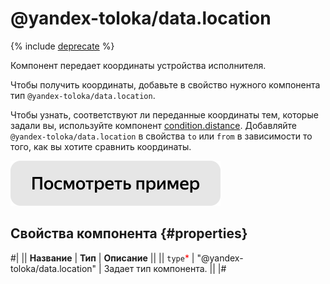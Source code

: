 # @yandex-toloka/data.location

{% include [deprecate](../../_includes/deprecate.md) %}

Компонент передает координаты устройства исполнителя.

Чтобы получить координаты, добавьте в свойство нужного компонента тип `@yandex-toloka/data.location`.

Чтобы узнать, соответствуют ли переданные координаты тем, которые задали вы, используйте компонент [condition.distance](condition.distance.md). Добавляйте `@yandex-toloka/data.location` в свойства `to` или `from` в зависимости то того, как вы хотите сравнить координаты.

[![Посмотреть пример в песочнице](../_images/buttons/view-example.svg)](https://ya.cc/t/FhqvF3hp3twfks)

## Свойства компонента {#properties}

#|
|| **Название** | **Тип** | **Описание** ||
|| `type`<span style="color: red">\*</span> | "@yandex-toloka/data.location" | Задает тип компонента. ||
|#
